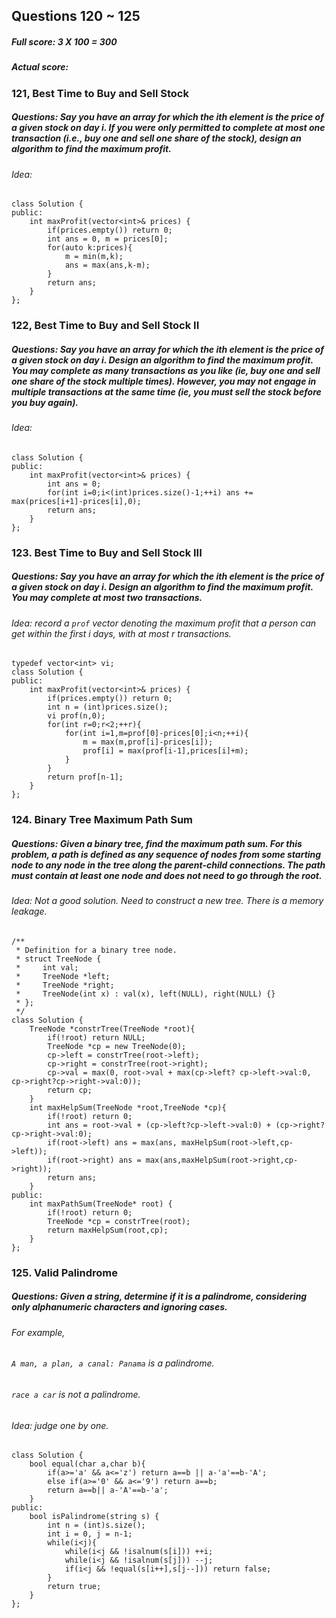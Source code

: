 ## Questions 120 ~ 125
##### Full score: 3 X 100 = 300
##### Actual score:

### 121, Best Time to Buy and Sell Stock
##### Questions: Say you have an array for which the ith element is the price of a given stock on day i. If you were only permitted to complete at most one transaction (i.e., buy one and sell one share of the stock), design an algorithm to find the maximum profit.
###### Idea: 
```
class Solution {
public:
    int maxProfit(vector<int>& prices) {
        if(prices.empty()) return 0;
        int ans = 0, m = prices[0];
        for(auto k:prices){
            m = min(m,k);
            ans = max(ans,k-m);
        }
        return ans;
    }
};
```

### 122, Best Time to Buy and Sell Stock II
##### Questions: Say you have an array for which the ith element is the price of a given stock on day i. Design an algorithm to find the maximum profit. You may complete as many transactions as you like (ie, buy one and sell one share of the stock multiple times). However, you may not engage in multiple transactions at the same time (ie, you must sell the stock before you buy again).
###### Idea: 
```
class Solution {
public:
    int maxProfit(vector<int>& prices) {
        int ans = 0;
        for(int i=0;i<(int)prices.size()-1;++i) ans += max(prices[i+1]-prices[i],0);
        return ans;
    }
};
```

### 123. Best Time to Buy and Sell Stock III
##### Questions: Say you have an array for which the ith element is the price of a given stock on day i. Design an algorithm to find the maximum profit. You may complete at most two transactions.
###### Idea: record a `prof` vector denoting the maximum profit that a person can get within the first i days, with at most r transactions.
```
typedef vector<int> vi;
class Solution {
public:
    int maxProfit(vector<int>& prices) {
        if(prices.empty()) return 0;
        int n = (int)prices.size();
        vi prof(n,0);
        for(int r=0;r<2;++r){
            for(int i=1,m=prof[0]-prices[0];i<n;++i){
                m = max(m,prof[i]-prices[i]);
                prof[i] = max(prof[i-1],prices[i]+m);
            }
        }
        return prof[n-1];
    }
};
```

### 124. Binary Tree Maximum Path Sum
##### Questions: Given a binary tree, find the maximum path sum. For this problem, a path is defined as any sequence of nodes from some starting node to any node in the tree along the parent-child connections. The path must contain at least one node and does not need to go through the root.
###### Idea: Not a good solution. Need to construct a new tree. There is a memory leakage.
```
/**
 * Definition for a binary tree node.
 * struct TreeNode {
 *     int val;
 *     TreeNode *left;
 *     TreeNode *right;
 *     TreeNode(int x) : val(x), left(NULL), right(NULL) {}
 * };
 */
class Solution {
    TreeNode *constrTree(TreeNode *root){
        if(!root) return NULL;
        TreeNode *cp = new TreeNode(0);
        cp->left = constrTree(root->left);
        cp->right = constrTree(root->right);
        cp->val = max(0, root->val + max(cp->left? cp->left->val:0, cp->right?cp->right->val:0));
        return cp;
    }
    int maxHelpSum(TreeNode *root,TreeNode *cp){
        if(!root) return 0;
        int ans = root->val + (cp->left?cp->left->val:0) + (cp->right?cp->right->val:0);
        if(root->left) ans = max(ans, maxHelpSum(root->left,cp->left));
        if(root->right) ans = max(ans,maxHelpSum(root->right,cp->right));
        return ans;
    }
public:
    int maxPathSum(TreeNode* root) {
        if(!root) return 0;
        TreeNode *cp = constrTree(root);
        return maxHelpSum(root,cp);
    }
};
```

### 125. Valid Palindrome
##### Questions: Given a string, determine if it is a palindrome, considering only alphanumeric characters and ignoring cases.
###### For example,
###### ```A man, a plan, a canal: Panama``` is a palindrome.
###### ```race a car``` is not a palindrome.
###### Idea: judge one by one.
```
class Solution {
    bool equal(char a,char b){
        if(a>='a' && a<='z') return a==b || a-'a'==b-'A';
        else if(a>='0' && a<='9') return a==b;
        return a==b|| a-'A'==b-'a';
    }
public:
    bool isPalindrome(string s) {
        int n = (int)s.size();
        int i = 0, j = n-1;
        while(i<j){
            while(i<j && !isalnum(s[i])) ++i;
            while(i<j && !isalnum(s[j])) --j;
            if(i<j && !equal(s[i++],s[j--])) return false;
        }
        return true;
    }
};
```
